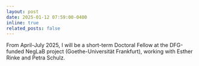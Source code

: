 ```yaml
---
layout: post
date: 2025-01-12 07:59:00-0400
inline: true
related_posts: false
---
```


From April-July 2025, I will be a short-term Doctoral Fellow at the DFG-funded NegLaB project (Goethe-Universität Frankfurt), working with Esther Rinke and Petra Schulz.
